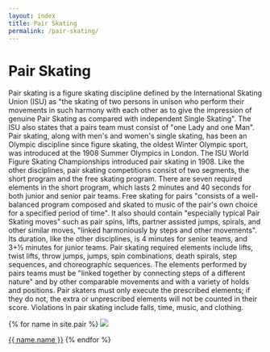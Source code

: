 ```yaml
---
layout: index
title: Pair Skating
permalink: /pair-skating/
---
```


<h1>Pair Skating</h1>
<p>Pair skating is a figure skating discipline defined by the International Skating Union (ISU) as "the skating of two persons in unison who perform their movements in such harmony with each other as to give the impression of genuine Pair Skating as compared with independent Single Skating". The ISU also states that a pairs team must consist of "one Lady and one Man". Pair skating, along with men's and women's single skating, has been an Olympic discipline since figure skating, the oldest Winter Olympic sport, was introduced at the 1908 Summer Olympics in London. The ISU World Figure Skating Championships introduced pair skating in 1908.
Like the other disciplines, pair skating competitions consist of two segments, the short program and the free skating program. There are seven required elements in the short program, which lasts 2 minutes and 40 seconds for both junior and senior pair teams. Free skating for pairs "consists of a well-balanced program composed and skated to music of the pair's own choice for a specified period of time". It also should contain "especially typical Pair Skating moves" such as pair spins, lifts, partner assisted jumps, spirals, and other similar moves, "linked harmoniously by steps and other movements". Its duration, like the other disciplines, is 4 minutes for senior teams, and 3+1⁄2 minutes for junior teams. Pair skating required elements include lifts, twist lifts, throw jumps, jumps, spin combinations, death spirals, step sequences, and choreographic sequences. The elements performed by pairs teams must be "linked together by connecting steps of a different nature" and by other comparable movements and with a variety of holds and positions. Pair skaters must only execute the prescribed elements; if they do not, the extra or unprescribed elements will not be counted in their score. Violations in pair skating include falls, time, music, and clothing.
</p>

{% for name in site.pair %}
<a href = "{{ name.url | relative_url }}"><img src="{{ name.img-url }}"></a>
  <p><a href = "{{ name.url | relative_url }}">{{ name.name }}</a>
  {% endfor %}
